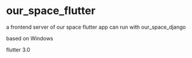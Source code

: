 # our_space_flutter

a frontend server of our space flutter app
can run with our_space_django

based on Windows

flutter 3.0
